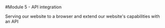 #Module 5 - API integration

Serving our website to a browser and extend our website's capabilities with an API